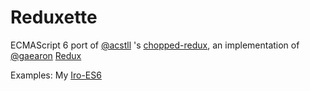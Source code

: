 # Reduxette
ECMAScript 6 port of [@acstll](https://github.com/acstll) 's [chopped-redux](https://github.com/acstll/chopped-redux), an implementation of [@gaearon](https://github.com/gaearon) [Redux](https://github.com/gaearon/redux)

Examples:
My [Iro-ES6](https://github.com/neonmori/iro-es6)